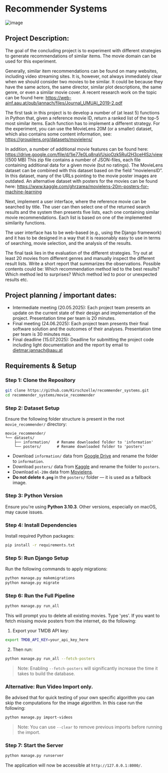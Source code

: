 # Recommender Systems

![image](https://github.com/user-attachments/assets/1c9747cc-9fff-41c0-95ef-3660e5b52afc)

## Project Description:
The goal of the concluding project is to experiment with different strategies to generate recommendations of similar items. The movie domain can be used for this experiment. 

Generally, similar item recommendations can be found on many websites, including video streaming sites. It is, however, not always immediately clear when we should consider two movies to be similar. It could be because they have the same actors, the same director, similar plot descriptions, the same genre, or even a similar movie cover. A recent research work on the topic can be found here: https://web-ainf.aau.at/pub/jannach/files/Journal_UMUAI_2019-2.pdf

The first task in this project is to develop a number of (at least 5) functions in Python that, given a reference movie ID, return a ranked list of the top-5 most similar items. Each function has to implement a different strategy. For the experiment, you can use the MovieLens 20M (or a smaller) dataset, which also contains some content information, see: https://grouplens.org/datasets/movielens/

In addition, a number of additional movie features can be found here: https://drive.google.com/file/d/1je77e0Lq8naVUsjoOzk5RuI2H3ceHlSz/view )(500 MB) This zip file contains a number of JSON-files, each file containing additional data for a given movie (but no ratings). The MovieLens dataset can be combined with this dataset based on the field “movielensID”. In this dataset, many of the URLs pointing to the movie poster images are outdated. An alternative dataset with posters for the movies can be found here: https://www.kaggle.com/ghrzarea/movielens-20m-posters-for-machine-learning

Next, implement a user interface, where the reference movie can be searched by title. The user can then select one of the returned search results and the system then presents five lists, each one containing similar movie recommendations. Each list is based on one of the implemented similarity functions.

The user interface has to be web-based (e.g., using the Django framework) and it has to be designed in a way that it is reasonably easy to use in terms of searching, movie selection, and the analysis of the results.

The final task lies in the evaluation of the different strategies. Try out at least 20 movies from different genres and manually inspect the different result lists. Write a short report that summarizes the observations. Possible contents could be: Which recommendation method led to the best results? Which method led to surprises? Which method led to poor or unexpected results etc.

## Project planning / important dates:
- Intermediate meeting (20.05.2025): Each project team presents an update on the current state of their design and implementation of the project. Presentation time per team is 20 minutes.
- Final meeting (24.06.2025): Each project team presents their final software solution and the outcomes of their analyses. Presentation time per team is 30 minutes max.
- Final deadline (15.07.2025): Deadline for submitting the project code including light documentation and the report by email to dietmar.jannach@aau.at

## Requirements & Setup

### Step 1: Clone the Repository

```bash
git clone https://github.com/Kirschzelle/recommender_systems.git
cd recommender_systems/movie_recommender
```

### Step 2: Dataset Setup

Ensure the following folder structure is present in the root `movie_recommender/` directory:

```
movie_recommender/
└── datasets/
    ├── information/   # Rename downloaded folder to 'information'
    └── posters/       # Rename downloaded folder to 'posters'
```

- Download `information/` data from [Google Drive](https://drive.google.com/file/d/1je77e0Lq8naVUsjoOzk5RuI2H3ceHlSz/view) and rename the folder to `information`.
- Download `posters/` data from [Kaggle](https://www.kaggle.com/ghrzarea/movielens-20m-posters-for-machine-learning) and rename the folder to `posters`.
- Download `ml-20m` data from [Movielens](https://grouplens.org/datasets/movielens/).
- **Do not delete `0.png`** in the `posters/` folder — it is used as a fallback image.

### Step 3: Python Version

Ensure you're using **Python 3.10.3**. Other versions, especially on macOS, may cause issues.

### Step 4: Install Dependencies

Install required Python packages:

```bash
pip install -r requirements.txt
```

### Step 5: Run Django Setup

Run the following commands to apply migrations:

```bash
python manage.py makemigrations
python manage.py migrate
```

### Step 6: Run the Full Pipeline

```bash
python manage.py run_all
```

This will prompt you to delete all existing movies. Type 'yes'.
If you want to fetch missing movie posters from the internet, do the following:

1. Export your TMDB API key:

```bash
export TMDB_API_KEY=your_api_key_here
```

2. Then run:

```bash
python manage.py run_all --fetch-posters
```

> Note: Enabling `--fetch-posters` will significantly increase the time it takes to build the database.

### Alternative: Run Video Import only.

Be advised that for quick testing of your own specific algorithm you can skip the computations for the image algorithm. In this case run the following:
```bash
python manage.py import-videos
```

> Note: You can use `--clear` to remove previous imports before running the import.

### Step 7: Start the Server

```bash
python manage.py runserver
```

The application will now be accessible at `http://127.0.0.1:8000/`.
